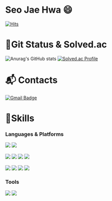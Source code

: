 
<!--
**ggramgyo/ggramgyo** is a ✨ _special_ ✨ repository because its `README.md` (this file) appears on your GitHub profile.

Here are some ideas to get you started:

- 🔭 I’m currently working on ...
- 🌱 I’m currently learning ...
- 👯 I’m looking to collaborate on ...
- 🤔 I’m looking for help with ...
- 💬 Ask me about ...
- 📫 How to reach me: ...
- 😄 Pronouns: ...
- ⚡ Fun fact: ...
-->

# Seo Jae Hwa 😄
[![Hits](https://hits.seeyoufarm.com/api/count/incr/badge.svg?url=https%3A%2F%2Fgithub.com%2Fggramgyo&count_bg=%23E9D0AF&title_bg=%236C6A6A&icon=&icon_color=%23E7E7E7&title=hits&edge_flat=false)](https://hits.seeyoufarm.com)

# 🌱Git Status & Solved.ac
![Anurag's GitHub stats](https://github-readme-stats.vercel.app/api?username=ggramgyo&show_icons=true&theme=onedark)
[![Solved.ac Profile](http://mazassumnida.wtf/api/v2/generate_badge?boj=ggramgyo)](https://solved.ac/ggramgyo/)

# :mailbox_with_mail: Contacts
[![Gmail Badge](https://img.shields.io/badge/Gmail-d14836?style=flat-square&logo=Gmail&logoColor=white&link=mailto:woghk6761@pusan.ac.kr)](mailto:woghk6761@pusan.ac.kr)


# 💪Skills
### Languages & Platforms
<img src="https://img.shields.io/badge/Python-3776AB?style=for-the-badge&logo=Python&logoColor=white"> <img src="https://img.shields.io/badge/JAVA-007396?style=for-the-badge&logo=Java&logoColor=white"><br><br>
<img src="https://img.shields.io/badge/Javascript-F7DF1E?style=for-the-badge&logo=Javascript&logoColor=white">
<img src="https://img.shields.io/badge/React-61DAFB?style=for-the-badge&logo=React&logoColor=white">
<img src="https://img.shields.io/badge/Solidity-363636?style=for-the-badge&logo=Solidity&logoColor=white">
<img src="https://img.shields.io/badge/Amazon S3-569A31?style=for-the-badge&logo=Amazon S3&logoColor=white"><br><br>
<img src="https://img.shields.io/badge/Node.js-339933?style=for-the-badge&logo=Node.js&logoColor=black">
<img src="https://img.shields.io/badge/Spring-6DB33F?style=for-the-badge&logo=Spring&logoColor=black">
<img src="https://img.shields.io/badge/Spring boot-6DB33F?style=for-the-badge&logo=Spring boot&logoColor=black">
<img src="https://img.shields.io/badge/MySQL-4479A1?style=for-the-badge&logo=MySQL&logoColor=white">
### Tools
<img src="https://img.shields.io/badge/Notion-000000?style=for-the-badge&logo=Notion&logoColor=white"> <img src="https://img.shields.io/badge/Git-F05032?style=for-the-badge&logo=Git&logoColor=white">

